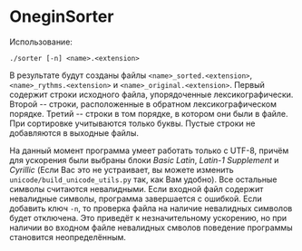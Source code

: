 OneginSorter
===

Использование:
```
./sorter [-n] <name>.<extension>
```

В результате будут созданы файлы `<name>_sorted.<extension>`, `<name>_rythms.<extension>` и `<name>_original.<extension>`. Первый содержит строки исходного файла, упорядоченные лексикографически. Второй -- строки, расположенные в обратном лексикографическом порядке. Третий -- строки в том порядке, в котором они были в файле. При сортировке учитываются только буквы. Пустые строки не добавляются в выходные файлы.

На данный момент программа умеет работать только с UTF-8, причём для ускорения были выбраны блоки *Basic Latin*, *Latin-1 Supplement* и *Cyrillic* (Если Вас это не устраивает, вы можете изменить `unicode/build_unicode_utils.py` так, как Вам удобно). Все остальные символы считаются невалидными. Если входной файл содержит невалидные символы, программа завершается с ошибкой. Если добавить ключ `-n`, то проверка файла на наличие невалидных символов будет отключена. Это приведёт к незначительному ускорению, но при наличии во входном файле невалидных смволов поведение программы становится неопределённым.
